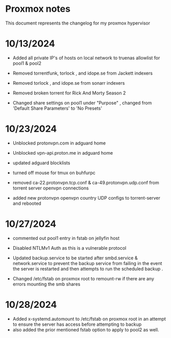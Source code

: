 

# Proxmox notes 

This document represents the changelog for my proxmox hypervisor 


# 10/13/2024 

* Added all private IP's of hosts on local network to truenas allowlist for pool1 & pool2 

* Removed torrentfunk, torlock , and idope.se from Jackett indexers 

* Removed  torlock , and idope.se from sonarr indexers

* Removed broken torrent for Rick And Morty Season 2 

* Changed share settings on pool1 under "Purpose" , changed from 'Default Share Parameters' to 'No Presets'

# 10/23/2024 

* Unblocked protonvpn.com in adguard home 

* Unblocked vpn-api.proton.me in adguard home 

* updated adguard blocklists 

* turned off mouse for tmux on buhfurpc 

* removed ca-22.protonvpn.tcp.conf & ca-49.protonvpn.udp.conf from torrent server openvpn connections

* added new protonvpn openvpn country UDP configs to torrent-server and rebooted 

# 10/27/2024 

* commented out pool1 entry in fstab on jellyfin host 

* Disabled NTLMv1 Auth as this is a vulnerable protocol 

* Updated backup.service to be started after smbd.service & network.service to prevent the backup service from failing in the event the server is restarted and then attempts to run the scheduled backup . 

* Changed /etc/fstab on proxmox root to remount-rw if there are any errors mounting the smb shares 

# 10/28/2024 

* Added x-systemd.automount to /etc/fstab on proxmox root in an attempt to ensure the server has access before attempting to backup 
* also added the prior mentioned fstab option to apply to pool2 as well.

